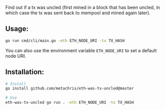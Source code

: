Find out if a tx was uncled (first mined in a block that has been uncled, in which case the tx was sent back to mempool and mined again later).

## Usage:

```bash
go run cmd/cli/main.go -eth ETH_NODE_URI -tx TX_HASH
```

You can also use the environment variable `ETH_NODE_URI` to set a default node URI.

## Installation:

```bash
# Install
go install github.com/metachris/eth-was-tx-uncled@master

# Use
eth-was-tx-uncled go run . -eth ETH_NODE_URI -tx TX_HASH
```
